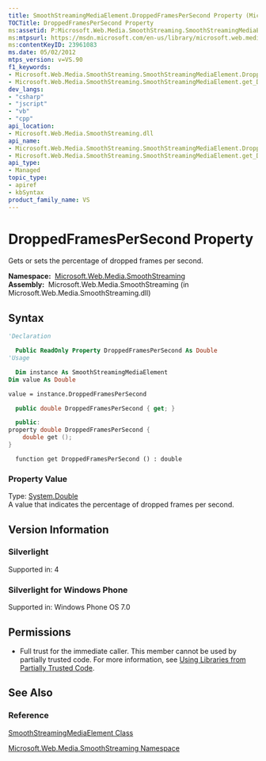 ```yaml
---
title: SmoothStreamingMediaElement.DroppedFramesPerSecond Property (Microsoft.Web.Media.SmoothStreaming)
TOCTitle: DroppedFramesPerSecond Property
ms:assetid: P:Microsoft.Web.Media.SmoothStreaming.SmoothStreamingMediaElement.DroppedFramesPerSecond
ms:mtpsurl: https://msdn.microsoft.com/en-us/library/microsoft.web.media.smoothstreaming.smoothstreamingmediaelement.droppedframespersecond(v=VS.90)
ms:contentKeyID: 23961083
ms.date: 05/02/2012
mtps_version: v=VS.90
f1_keywords:
- Microsoft.Web.Media.SmoothStreaming.SmoothStreamingMediaElement.DroppedFramesPerSecond
- Microsoft.Web.Media.SmoothStreaming.SmoothStreamingMediaElement.get_DroppedFramesPerSecond
dev_langs:
- "csharp"
- "jscript"
- "vb"
- "cpp"
api_location:
- Microsoft.Web.Media.SmoothStreaming.dll
api_name:
- Microsoft.Web.Media.SmoothStreaming.SmoothStreamingMediaElement.DroppedFramesPerSecond
- Microsoft.Web.Media.SmoothStreaming.SmoothStreamingMediaElement.get_DroppedFramesPerSecond
api_type:
- Managed
topic_type:
- apiref
- kbSyntax
product_family_name: VS
---
```


# DroppedFramesPerSecond Property

Gets or sets the percentage of dropped frames per second.

**Namespace:**  [Microsoft.Web.Media.SmoothStreaming](microsoft-web-media-smoothstreaming-namespace_1.md)  
**Assembly:**  Microsoft.Web.Media.SmoothStreaming (in Microsoft.Web.Media.SmoothStreaming.dll)

## Syntax

```vb
'Declaration

  Public ReadOnly Property DroppedFramesPerSecond As Double
'Usage

  Dim instance As SmoothStreamingMediaElement
Dim value As Double

value = instance.DroppedFramesPerSecond
```

```csharp
  public double DroppedFramesPerSecond { get; }
```

```cpp
  public:
property double DroppedFramesPerSecond {
    double get ();
}
```

```jscript
  function get DroppedFramesPerSecond () : double
```

### Property Value

Type: [System.Double](https://msdn.microsoft.com/library/643eft0t)  
A value that indicates the percentage of dropped frames per second.  

## Version Information

### Silverlight

Supported in: 4  

### Silverlight for Windows Phone

Supported in: Windows Phone OS 7.0  

## Permissions

  - Full trust for the immediate caller. This member cannot be used by partially trusted code. For more information, see [Using Libraries from Partially Trusted Code](https://msdn.microsoft.com/library/8skskf63).

## See Also

### Reference

[SmoothStreamingMediaElement Class](smoothstreamingmediaelement-class-microsoft-web-media-smoothstreaming_1.md)

[Microsoft.Web.Media.SmoothStreaming Namespace](microsoft-web-media-smoothstreaming-namespace_1.md)

